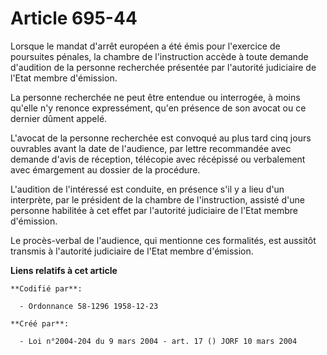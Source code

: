 # Article 695-44

Lorsque le mandat d'arrêt européen a été émis pour l'exercice de poursuites pénales, la chambre de l'instruction accède à
toute demande d'audition de la personne recherchée présentée par l'autorité judiciaire de l'Etat membre d'émission.

La personne recherchée ne peut être entendue ou interrogée, à moins qu'elle n'y renonce expressément, qu'en présence de son
avocat ou ce dernier dûment appelé.

L'avocat de la personne recherchée est convoqué au plus tard cinq jours ouvrables avant la date de l'audience, par lettre
recommandée avec demande d'avis de réception, télécopie avec récépissé ou verbalement avec émargement au dossier de la
procédure.

L'audition de l'intéressé est conduite, en présence s'il y a lieu d'un interprète, par le président de la chambre de
l'instruction, assisté d'une personne habilitée à cet effet par l'autorité judiciaire de l'Etat membre d'émission.

Le procès-verbal de l'audience, qui mentionne ces formalités, est aussitôt transmis à l'autorité judiciaire de l'Etat membre
d'émission.

**Liens relatifs à cet article**

	**Codifié par**:

	  - Ordonnance 58-1296 1958-12-23

	**Créé par**:

	  - Loi n°2004-204 du 9 mars 2004 - art. 17 () JORF 10 mars 2004
